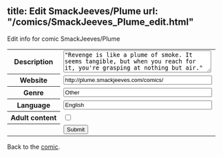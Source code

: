 title: Edit SmackJeeves/Plume
url: "/comics/SmackJeeves_Plume_edit.html"
---
Edit info for comic SmackJeeves/Plume

<form name="comic" action="http://gaepostmail.appspot.com/comic/" method="post">
<table class="comicinfo">
<tr>
<th>Description</th><td><textarea name="description" cols="40" rows="3">&quot;Revenge is like a plume of smoke. It seems tangible, but when you reach for it, you're grasping at nothing but air.&quot;</textarea></td>
</tr>
<tr>
<th>Website</th><td><input type="text" name="url" value="http://plume.smackjeeves.com/comics/" size="40"/></td>
</tr>
<tr>
<th>Genre</th><td><input type="text" name="genre" value="Other" size="40"/></td>
</tr>
<tr>
<th>Language</th><td><input type="text" name="language" value="English" size="40"/></td>
</tr>
<tr>
<th>Adult content</th><td><input type="checkbox" name="adult" value="adult" /></td>
</tr>
<tr>
<th></th><td>
<input type="hidden" name="comic" value="SmackJeeves_Plume" />
<input type="submit" name="submit" value="Submit" />
</td>
</tr>
</table>
</form>

Back to the [comic](SmackJeeves_Plume.html).
